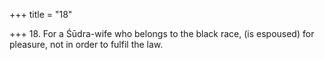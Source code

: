 +++
title = "18"

+++
18. For a Śūdra-wife who belongs to the black race, (is espoused) for pleasure, not in order to fulfil the law.
